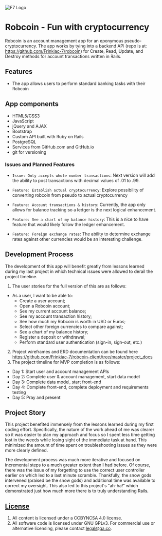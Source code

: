 ![F7 Logo](http://frinkiac-7.net/images/f7-pos.png "F7 logo")

# Robcoin - Fun with cryptocurrency

Robcoin is an account management app for an eponymous pseudo-cryptocurrency.  The app works by tying into a backend API (repo is at: https://github.com/Frinkiac-7/robcoin) for Create, Read, Update, and Destroy methods for account transactions written in Rails.

## Features

-  The app allows users to perform standard banking tasks with their Robcoin

## App components

- HTML5/CSS3
- JavaScript
- jQuery and AJAX
- Bootstrap
- Custom API built with Ruby on Rails
- PostgreSQL
- Services from GitHub.com and GitHub.io
- git for versioning

### Issues and Planned Features

- `Issue: Only accepts whole number transactions`: Next version will add the ability to post transactions with decimal values of .01 to .99.

- `Feature: Establish actual cryptocurrency`: Explore possibility of converting robcoin from pseudo to actual cryptocurrency

- `Feature: Account transactions & history`: Currently, the app only allows for balance tracking so a ledger is the next logical enhancement.

- `Feature: See a chart of my balance history`: This is a nice to have feature that would likely follow the ledger enhancement.

- `Feature: Foreign exchange rates`: The ability to determine exchange rates against other currencies would be an interesting challenge.

## Development Process

The development of this app will benefit greatly from lessons learned during my last project in which technical issues were allowed to derail the project timeline.

1) The user stories for the full version of this are as follows:
  - As a user, I want to be able to:
    - Create a user account;
    - Open a Robcoin account;
    - See my current account balance;
    - See my account transaction history;
    - See how much my Robcoin is worth in USD or Euros;
    - Select other foreign currencies to compare against;
    - See a chart of my balance history;
    - Register a deposit or withdrawal;
    - Perform standard user authentication (sign-in, sign-out, etc.)
2) Project wireframes and ERD documentation can be found here https://github.com/Frinkiac-7/robcoin-client/tree/master/project_docs
3) The project timeline for MVP completion is as follows:
  - Day 1: Start user and account management APIs
  - Day 2: Complete user & account management, start data model
  - Day 3: Complete data model, start front-end
  - Day 4: Complete front-end, complete deployment and requirements testing
  - Day 5: Pray and present

## Project Story
This project benefited immensely from the lessons learned during my first coding effort.  Specifically, the nature of the work ahead of me was clearer so it was easier to plan my approach and focus so I spent less time getting lost in the weeds while losing sight of the immediate task at hand.  This minimized the amount of time spent on troubleshooting issues as they were more clearly defined.

The development process was much more iterative and focused on incremental steps to a much greater extent than I had before.  Of course, there was the issue of my forgetting to use the correct user controller earlier on which led to a last minute scramble.  Thankfully, the snow gods intervened (praised be the snow gods) and additional time was available to correct my oversight.  This also led to this project's "ah-ha!" which demonstrated just how much more there is to truly understanding Rails.

## [License](LICENSE)

1.  All content is licensed under a CC­BY­NC­SA 4.0 license.
1.  All software code is licensed under GNU GPLv3. For commercial use or
    alternative licensing, please contact legal@ga.co.
